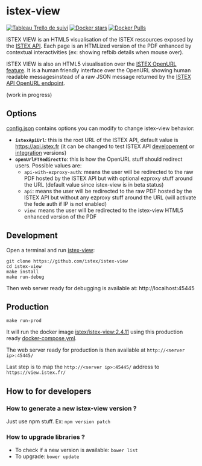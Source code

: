 # istex-view

[![Tableau Trello de suivi](https://user-images.githubusercontent.com/328244/29981270-6381ed6c-8f4d-11e7-9b35-6f77b7df853f.png)](https://trello.com/b/1GdYB5sa/istex-view-suivi) [![Docker stars](https://img.shields.io/docker/stars/istex/istex-view.svg)](https://registry.hub.docker.com/u/istex/istex-view/)
[![Docker Pulls](https://img.shields.io/docker/pulls/istex/istex-view.svg)](https://registry.hub.docker.com/u/istex/istex-view/)

ISTEX VIEW is an HTML5 visualisation of the ISTEX ressources exposed by the [ISTEX API](https://api.istex.fr). Each page is an HTMLized version of the PDF enhanced by contextual interactivities (ex: showing refbib details when mouse over).

ISTEX VIEW is also an HTML5 visualisation over the [ISTEX OpenURL feature](https://api.istex.fr/documentation/openurl/). It is a human friendly interface over the OpenURL showing human readable messagesinstead of a raw JSON message returned by the  [ISTEX API OpenURL endpoint](https://api.istex.fr/documentation/openurl/).

(work in progress)

## Options

[config.json](https://github.com/istex/istex-view/blob/master/www/config.json) contains options you can modify to change istex-view behavior:

- **`istexApiUrl`**: this is the root URL of the ISTEX API, default value is https://api.istex.fr (it can be changed to test ISTEX API [developement](https://api-dev.istex.fr) or [integration](https://api-integ.istex.fr) versions)
- **`openUrlFTRedirectTo`**: this is how the OpenURL stuff should redirect users. Possible values are:
  - `api-with-ezproxy-auth`:  means the user will be redirected to the raw PDF hosted by the ISTEX API but with optional ezproxy stuff around the URL (default value since istex-view is in beta status)
  - `api`:  means the user will be redirected to the raw PDF hosted by the ISTEX API but without any ezproxy stuff around the URL (will activate the fede auth if IP is not enabled)
  - `view`:  means the user will be redirected to the istex-view HTML5 enhanced version of the PDF

## Development


Open a terminal and run [istex-view](https://github.com/istex/istex-view):
```
git clone https://github.com/istex/istex-view
cd istex-view
make install
make run-debug
```

Then web server ready for debugging is available at: http://localhost:45445

## Production

```
make run-prod
```

It will run the docker image [istex/istex-view:2.4.11](https://hub.docker.com/r/istex/istex-view/) using this production ready [docker-compose.yml](https://github.com/istex/istex-view/blob/master/docker-compose.yml).

The web server ready for production is then available at ``http://<server ip>:45445/``

Last step is to map the ``http://<server ip>:45445/`` address to ``https://view.istex.fr/``

## How to for developers

### How to generate a new istex-view version ?

Just use npm stuff. Ex: ``npm version patch``

### How to upgrade libraries ?

- To check if a new version is available: ``bower list``
- To upgrade: ``bower update``
